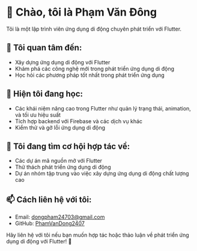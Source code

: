 # 👋 Chào, tôi là Phạm Văn Đông

Tôi là một lập trình viên ứng dụng di động chuyên phát triển với Flutter.

## 👀 Tôi quan tâm đến:
- Xây dựng ứng dụng di động với Flutter
- Khám phá các công nghệ mới trong phát triển ứng dụng di động
- Học hỏi các phương pháp tốt nhất trong phát triển ứng dụng

## 🌱 Hiện tôi đang học:
- Các khái niệm nâng cao trong Flutter như quản lý trạng thái, animation, và tối ưu hiệu suất
- Tích hợp backend với Firebase và các dịch vụ khác
- Kiểm thử và gỡ lỗi ứng dụng di động

## 💞️ Tôi đang tìm cơ hội hợp tác về:
- Các dự án mã nguồn mở với Flutter
- Thử thách phát triển ứng dụng di động
- Dự án nhóm tập trung vào việc xây dựng ứng dụng di động chất lượng cao

## 📫 Cách liên hệ với tôi:
- Email: dongpham24703@gmail.com
- GitHub: [PhamVanDong2407](https://github.com/PhamVanDong2407)

Hãy liên hệ với tôi nếu bạn muốn hợp tác hoặc thảo luận về phát triển ứng dụng di động với Flutter! 🚀

